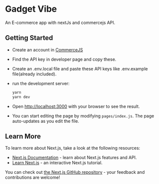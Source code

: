 # Gadget Vibe

An E-commerce app with nextJs and commercejs API.

## Getting Started

- Create an account in [CommerceJS](https://authorize.chec.io/signup)
- Find the API key in developer page and copy these.
- Create an .env.local file and paste these API keys like .env.example file(already included).

- run the development server:

  ```bash
  yarn
  yarn dev
  ```

- Open [http://localhost:3000](http://localhost:3000) with your browser to see the result.

- You can start editing the page by modifying `pages/index.js`. The page auto-updates as you edit the file.

## Learn More

To learn more about Next.js, take a look at the following resources:

- [Next.js Documentation](https://nextjs.org/docs) - learn about Next.js features and API.
- [Learn Next.js](https://nextjs.org/learn) - an interactive Next.js tutorial.

You can check out [the Next.js GitHub repository](https://github.com/vercel/next.js/) - your feedback and contributions are welcome!
